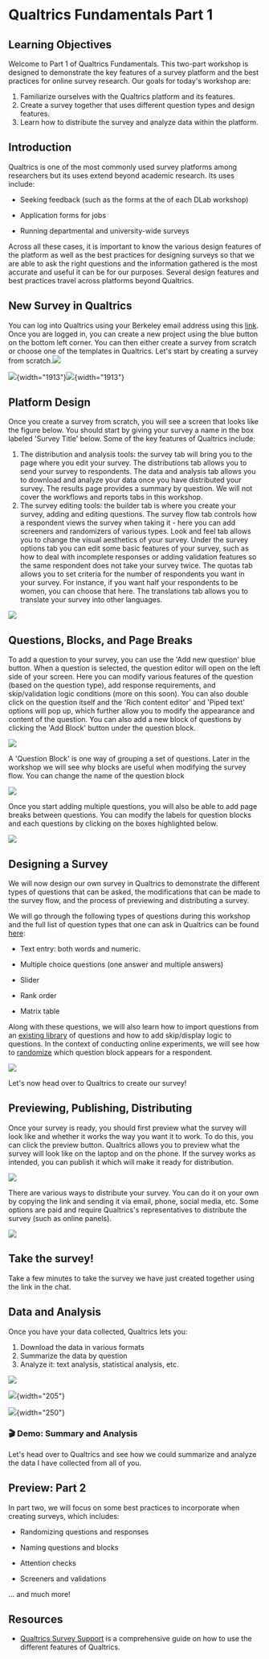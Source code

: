 # Qualtrics Fundamentals Part 1

## Learning Objectives

Welcome to Part 1 of Qualtrics Fundamentals. This two-part workshop is designed to demonstrate the key features of a survey platform and the best practices for online survey research. Our goals for today's workshop are:

1.  Familiarize ourselves with the Qualtrics platform and its features.
2.  Create a survey together that uses different question types and design features.
3.  Learn how to distribute the survey and analyze data within the platform.

## Introduction

Qualtrics is one of the most commonly used survey platforms among researchers but its uses extend beyond academic research. Its uses include:

-   Seeking feedback (such as the forms at the of each DLab workshop)

-   Application forms for jobs

-   Running departmental and university-wide surveys

Across all these cases, it is important to know the various design features of the platform as well as the best practices for designing surveys so that we are able to ask the right questions and the information gathered is the most accurate and useful it can be for our purposes. Several design features and best practices travel across platforms beyond Qualtrics.

## New Survey in Qualtrics

You can log into Qualtrics using your Berkeley email address using this [link](https://berkeley.qualtrics.com/). Once you are logged in, you can create a new project using the blue button on the bottom left corner. You can then either create a survey from scratch or choose one of the templates in Qualtrics. Let's start by creating a survey from scratch.![](images/home%20page-01.png)

![](images/new%20project.png){width="1913"}![](images/get%20started.png){width="1913"}

## Platform Design

Once you create a survey from scratch, you will see a screen that looks like the figure below. You should start by giving your survey a name in the box labeled 'Survey Title' below. Some of the key features of Qualtrics include:

1.  The distribution and analysis tools: the survey tab will bring you to the page where you edit your survey. The distributions tab allows you to send your survey to respondents. The data and analysis tab allows you to download and analyze your data once you have distributed your survey. The results page provides a summary by question. We will not cover the workflows and reports tabs in this workshop.
2.  The survey editing tools: the builder tab is where you create your survey, adding and editing questions. The survey flow tab controls how a respondent views the survey when taking it - here you can add screeners and randomizers of various types. Look and feel tab allows you to change the visual aesthetics of your survey. Under the survey options tab you can edit some basic features of your survey, such as how to deal with incomplete responses or adding validation features so the same respondent does not take your survey twice. The quotas tab allows you to set criteria for the number of respondents you want in your survey. For instance, if you want half your respondents to be women, you can choose that here. The translations tab allows you to translate your survey into other languages.

![](images/main%20features-01.png)

## Questions, Blocks, and Page Breaks

To add a question to your survey, you can use the 'Add new question' blue button. When a question is selected, the question editor will open on the left side of your screen. Here you can modify various features of the question (based on the question type), add response requirements, and skip/validation logic conditions (more on this soon). You can also double click on the question itself and the 'Rich content editor' and 'Piped text' options will pop up, which further allow you to modify the appearance and content of the question. You can also add a new block of questions by clicking the 'Add Block' button under the question block.

![](images/questions.png)

A 'Question Block' is one way of grouping a set of questions. Later in the workshop we will see why blocks are useful when modifying the survey flow. You can change the name of the question block

![](images/blocks.png)

Once you start adding multiple questions, you will also be able to add page breaks between questions. You can modify the labels for question blocks and each questions by clicking on the boxes highlighted below.

![](images/page%20break-01.png)

## Designing a Survey

We will now design our own survey in Qualtrics to demonstrate the different types of questions that can be asked, the modifications that can be made to the survey flow, and the process of previewing and distributing a survey.

We will go through the following types of questions during this workshop and the full list of question types that one can ask in Qualtrics can be found [here](https://www.qualtrics.com/support/survey-platform/survey-module/editing-questions/question-types-guide/question-types-overview/):

-   Text entry: both words and numeric.

-   Multiple choice questions (one answer and multiple answers)

-   Slider

-   Rank order

-   Matrix table

Along with these questions, we will also learn how to import questions from an [existing library](https://www.qualtrics.com/support/survey-platform/survey-module/editing-questions/question-types-guide/pre-made-qualtrics-library-questions/?parent=p0032) of questions and how to add skip/display logic to questions. In the context of conducting online experiments, we will see how to [randomize](https://www.qualtrics.com/support/survey-platform/survey-module/survey-flow/standard-elements/randomizer/) which question block appears for a respondent.

![](images/survey%20flow.png)

Let's now head over to Qualtrics to create our survey!

## Previewing, Publishing, Distributing

Once your survey is ready, you should first preview what the survey will look like and whether it works the way you want it to work. To do this, you can click the preview button. Qualtrics allows you to preview what the survey will look like on the laptop and on the phone. If the survey works as intended, you can publish it which will make it ready for distribution.

![](images/preview.png)

There are various ways to distribute your survey. You can do it on your own by copying the link and sending it via email, phone, social media, etc. Some options are paid and require Qualtrics's representatives to distribute the survey (such as online panels).

![](images/distribution.png)

## Take the survey!

Take a few minutes to take the survey we have just created together using the link in the chat.

## Data and Analysis

Once you have your data collected, Qualtrics lets you:

1.  Download the data in various formats
2.  Summarize the data by question
3.  Analyze it: text analysis, statistical analysis, etc.

![](images/data.png)

![](images/export.png){width="205"}

![](images/export%202.png){width="250"}

### 🎬 Demo: Summary and Analysis

Let's head over to Qualtrics and see how we could summarize and analyze the data I have collected from all of you.

## Preview: Part 2

In part two, we will focus on some best practices to incorporate when creating surveys, which includes:

-   Randomizing questions and responses

-   Naming questions and blocks

-   Attention checks

-   Screeners and validations

... and much more!

## Resources

-   [Qualtrics Survey Support](https://www.qualtrics.com/support/survey-platform/survey-module/survey-module-overview/?parent=p0027) is a comprehensive guide on how to use the different features of Qualtrics.
